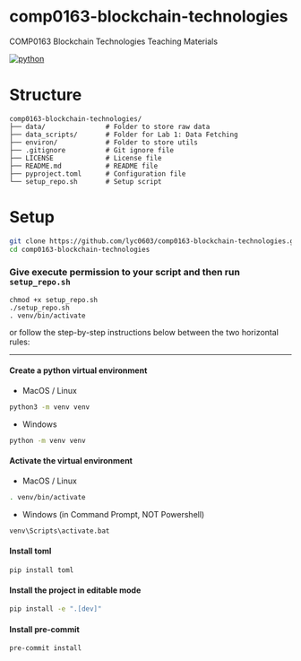 # comp0163-blockchain-technologies
COMP0163 Blockchain Technologies Teaching Materials

[![python](https://img.shields.io/badge/Python-v3.11.2-3776AB.svg?style=flat&logo=python&logoColor=white)](https://www.python.org)
<!-- [![build status](https://github.com/pre-commit/pre-commit/actions/workflows/main.yml/badge.svg)](https://github.com/xujiahuayz/pbs/actions/workflows/pylint.yml) -->

# Structure
```
comp0163-blockchain-technologies/
├── data/               # Folder to store raw data    
├── data_scripts/       # Folder for Lab 1: Data Fetching
├── environ/            # Folder to store utils
├── .gitignore          # Git ignore file
├── LICENSE             # License file
├── README.md           # README file
├── pyproject.toml      # Configuration file
└── setup_repo.sh       # Setup script
```

# Setup
```zsh
git clone https://github.com/lyc0603/comp0163-blockchain-technologies.git
cd comp0163-blockchain-technologies
```

### Give execute permission to your script and then run `setup_repo.sh`

```
chmod +x setup_repo.sh
./setup_repo.sh
. venv/bin/activate
```

or follow the step-by-step instructions below between the two horizontal rules:

---

#### Create a python virtual environment

- MacOS / Linux

```bash
python3 -m venv venv
```

- Windows

```bash
python -m venv venv
```

#### Activate the virtual environment

- MacOS / Linux

```bash
. venv/bin/activate
```

- Windows (in Command Prompt, NOT Powershell)

```bash
venv\Scripts\activate.bat
```
#### Install toml

```
pip install toml
```

#### Install the project in editable mode

```bash
pip install -e ".[dev]"
```

#### Install pre-commit
```bash
pre-commit install
```
